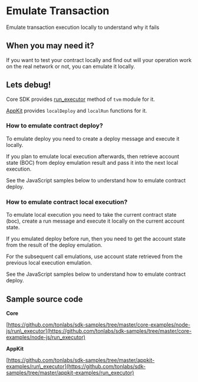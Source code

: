 # Emulate Transaction

Emulate transaction execution locally to understand why it fails

## When you may need it?

If you want to test your contract locally and find out will your operation work on the real network or not, you can emulate it locally.

## Lets debug!

Core SDK provides [run\_executor](../../docs/mod_tvm.md#run_executor) method of `tvm` module for it.

[AppKit](https://github.com/tonlabs/appkit-js) provides `localDeploy` and `localRun` functions for it.

### How to emulate contract deploy?

To emulate deploy you need to create a deploy message and execute it locally.

If you plan to emulate local execution afterwards, then retrieve account state \(BOC\) from deploy emulation result and pass it into the next local execution.

See the JavaScript samples below to understand how to emulate contract deploy.

### How to emulate contract local execution?

To emulate local execution you need to take the current contract state \(boc\), create a run message and execute it locally on the current account state.

If you emulated deploy before run, then you need to get the account state from the result of the deploy emulation.

For the subsequent call emulations, use account state retrieved from the previous local execution emulation.

See the JavaScript samples below to understand how to emulate contract deploy.

## Sample source code

**Core**

[https://github.com/tonlabs/sdk-samples/tree/master/core-examples/node-js/run\_executor](https://github.com/tonlabs/sdk-samples/tree/master/core-examples/node-js/run_executor)

**AppKit**

[https://github.com/tonlabs/sdk-samples/tree/master/appkit-examples/run\_executor](https://github.com/tonlabs/sdk-samples/tree/master/appkit-examples/run_executor)

